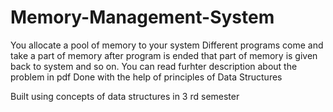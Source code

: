 # Memory-Management-System
You allocate a pool of memory to your system
Different programs come and take a part of memory after program is ended that part of memory is given back to system and so on. 
You can read furhter description about the problem in pdf
Done with the help of principles of Data Structures 

Built using concepts of data structures in 3 rd semester
